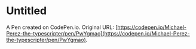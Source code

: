 # Untitled

A Pen created on CodePen.io. Original URL: [https://codepen.io/Michael-Perez-the-typescripter/pen/PwYgmao](https://codepen.io/Michael-Perez-the-typescripter/pen/PwYgmao).

